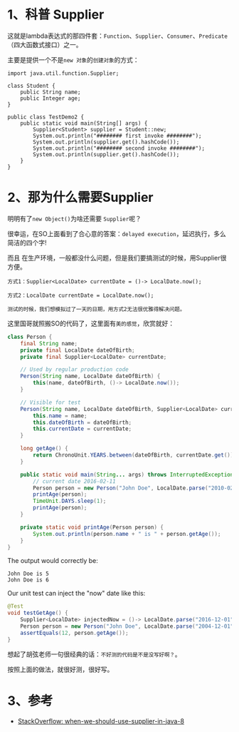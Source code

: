 # 1、科普 Supplier
这就是lambda表达式的那四件套：`Function`、`Supplier`、`Consumer`、`Predicate` （四大函数式接口）之一。

主要是提供一个不是`new 对象`的`创建对象`的方式：
```
import java.util.function.Supplier;

class Student {
    public String name;
    public Integer age;
}

public class TestDemo2 {
    public static void main(String[] args) {
        Supplier<Student> supplier = Student::new;
        System.out.println("######## first invoke ########");
        System.out.println(supplier.get().hashCode());
        System.out.println("######## second invoke ########");
        System.out.println(supplier.get().hashCode());
    }
}

```
# 2、那为什么需要Supplier
明明有了`new Object()`为啥还需要 `Supplier`呢？

很幸运，在SO上面看到了合心意的答案：`delayed execution`，延迟执行，多么简洁的四个字!

而且 在生产环境，一般都没什么问题，但是我们要搞测试的时候，用Supplier很方便。
```
方式1：Supplier<LocalDate> currentDate = ()-> LocalDate.now();

方式2：LocalDate currentDate = LocalDate.now();

测试的时候，我们想模拟过了一天的日期，用方式2无法很优雅得解决问题。
```
这里国哥就照搬SO的代码了，这里面有`美的感觉`，欣赏就好：
```java
class Person {
    final String name;
    private final LocalDate dateOfBirth;
    private final Supplier<LocalDate> currentDate;

    // Used by regular production code
    Person(String name, LocalDate dateOfBirth) {
        this(name, dateOfBirth, ()-> LocalDate.now());
    }

    // Visible for test
    Person(String name, LocalDate dateOfBirth, Supplier<LocalDate> currentDate) {
        this.name = name;
        this.dateOfBirth = dateOfBirth;
        this.currentDate = currentDate;
    }

    long getAge() {
        return ChronoUnit.YEARS.between(dateOfBirth, currentDate.get());
    }

    public static void main(String... args) throws InterruptedException {
        // current date 2016-02-11
        Person person = new Person("John Doe", LocalDate.parse("2010-02-12"));
        printAge(person);
        TimeUnit.DAYS.sleep(1);
        printAge(person);
    }

    private static void printAge(Person person) {
        System.out.println(person.name + " is " + person.getAge());
    }
}
```
The output would correctly be:
```
John Doe is 5
John Doe is 6
```
Our unit test can inject the "now" date like this:
```java
@Test
void testGetAge() {
    Supplier<LocalDate> injectedNow = ()-> LocalDate.parse("2016-12-01");
    Person person = new Person("John Doe", LocalDate.parse("2004-12-01"), injectedNow);
    assertEquals(12, person.getAge());
}
```
想起了胡弦老师一句很经典的话：`不好测的代码是不是没写好啊？`。

按照上面的做法，就很好测，很好写。

# 3、参考
* [StackOverflow: when-we-should-use-supplier-in-java-8](https://stackoverflow.com/questions/40244571/when-we-should-use-supplier-in-java-8)